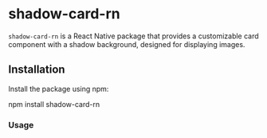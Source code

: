 # shadow-card-rn

`shadow-card-rn` is a React Native package that provides a customizable card component with a shadow background, designed for displaying images.

## Installation

Install the package using npm:

npm install shadow-card-rn

### Usage

